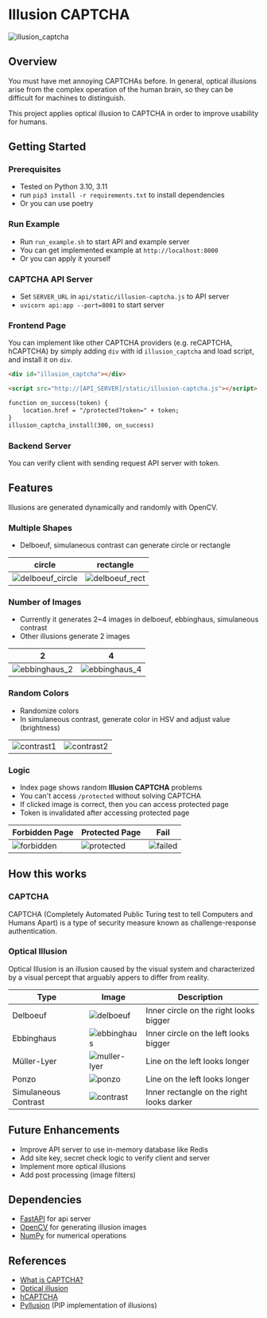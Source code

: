 # Illusion CAPTCHA

![illusion_captcha](./assets/illusion_captcha.png)

## Overview

You must have met annoying CAPTCHAs before. In general, optical illusions arise from the complex operation of the human brain, so they can be difficult for machines to distinguish.

This project applies optical illusion to CAPTCHA in order to improve usability for humans.

## Getting Started

### Prerequisites

- Tested on Python 3.10, 3.11
- run `pip3 install -r requirements.txt` to install dependencies
- Or you can use poetry

### Run Example

- Run `run_example.sh` to start API and example server
- You can get implemented example at `http://localhost:8000`
- Or you can apply it yourself

### CAPTCHA API Server

- Set `SERVER_URL` in `api/static/illusion-captcha.js` to API server
- `uvicorn api:app --port=8001` to start server

### Frontend Page

You can implement like other CAPTCHA providers (e.g. reCAPTCHA, hCAPTCHA) by simply adding `div` with id `illusion_captcha` and load script, and install it on `div`.

```html
<div id="illusion_captcha"></div>

<script src="http://[API_SERVER]/static/illusion-captcha.js"></script>

function on_success(token) {
    location.href = "/protected?token=" + token;
}
illusion_captcha_install(300, on_success)
```

### Backend Server

You can verify client with sending request API server with token.

## Features

Illusions are generated dynamically and randomly with OpenCV.

### Multiple Shapes

- Delboeuf, simulaneous contrast can generate circle or rectangle

|circle|rectangle|
|-|-|
|![delboeuf_circle](./assets/delboeuf_circle.png)|![delboeuf_rect](./assets/delboeuf_rect.png)|

### Number of Images

- Currently it generates 2~4 images in delboeuf, ebbinghaus, simulaneous contrast
- Other illusions generate 2 images

|2|4|
|-|-|
|![ebbinghaus_2](./assets/ebbinghaus_2.png)|![ebbinghaus_4](./assets/ebbinghaus_4.png)|

### Random Colors

- Randomize colors
- In simulaneous contrast, generate color in HSV and adjust value (brightness)

| | |
|-|-|
|![contrast1](./assets/illusion_captcha.png)|![contrast2](./assets/illusion_captcha2.png)|

### Logic

- Index page shows random **Illusion CAPTCHA** problems
- You can't access `/protected` without solving CAPTCHA
- If clicked image is correct, then you can access protected page  
- Token is invalidated after accessing protected page

|Forbidden Page|Protected Page|Fail|
|-|-|-|
![forbidden](./assets/forbidden_page.png)|![protected](./assets/protected_page.png)|![failed](./assets/failed.png)|

## How this works

### CAPTCHA

CAPTCHA (Completely Automated Public Turing test to tell Computers and Humans Apart) is a type of security measure known as challenge-response authentication.

### Optical Illusion

Optical Illusion is an illusion caused by the visual system and characterized by a visual percept that arguably appers to differ from reality.

|Type|Image|Description|
|----|-----|-----------|
|Delboeuf|![delboeuf](./assets/delboeuf.png)|Inner circle on the right looks bigger|
|Ebbinghaus|![ebbinghaus](./assets/ebbinghaus.png)|Inner circle on the left looks bigger|
|Müller-Lyer|![muller-lyer](./assets/muller-lyer.png)|Line on the left looks longer|
|Ponzo|![ponzo](./assets/ponzo.png)|Line on the left looks longer|
|Simulaneous Contrast|![contrast](./assets/contrast.png)|Inner rectangle on the right looks darker|

## Future Enhancements

- Improve API server to use in-memory database like Redis
- Add site key, secret check logic to verify client and server
- Implement more optical illusions
- Add post processing (image filters)

## Dependencies

- [FastAPI](https://fastapi.tiangolo.com/) for api server
- [OpenCV](https://opencv.org) for generating illusion images
- [NumPy](https://numpy.org) for numerical operations

## References
- [What is CAPTCHA?](https://support.google.com/a/answer/1217728?hl=en)
- [Optical illusion](https://en.wikipedia.org/wiki/Optical_illusion)
- [hCAPTCHA](https://docs.hcaptcha.com/#basic-principles)
- [Pyllusion](https://github.com/RealityBending/Pyllusion) (PIP implementation of illusions)
